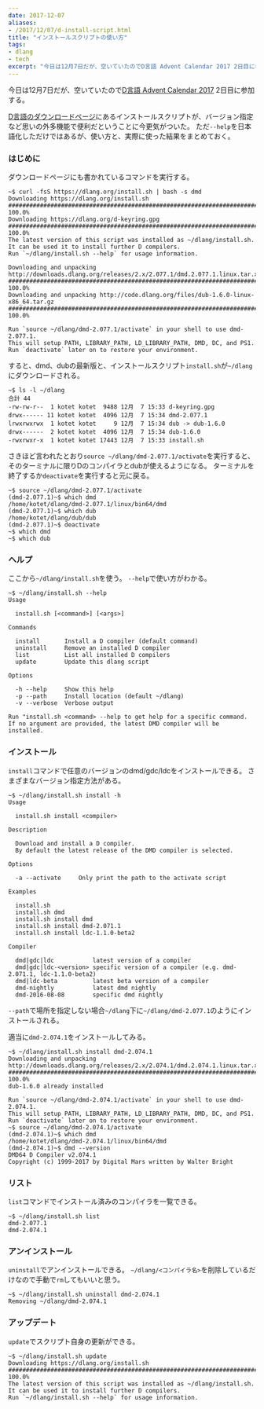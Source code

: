 ```yaml
---
date: 2017-12-07
aliases:
- /2017/12/07/d-install-script.html
title: "インストールスクリプトの使い方"
tags:
- dlang
- tech
excerpt: "今日は12月7日だが、空いていたのでD言語 Advent Calendar 2017 2日目に参加する。D言語のダウンロードページにあるインストールスクリプトが、バージョン指定など思いの外多機能で便利だということに今更気がついた。 ただ--helpを日本語化しただけではあるが、使い方と、実際に使った結果をまとめておく。"
---
```


今日は12月7日だが、空いていたので[D言語 Advent Calendar 2017](https://qiita.com/advent-calendar/2017/dlang) 2日目に参加する。

[D言語のダウンロードページ](https://dlang.org/download.html)にあるインストールスクリプトが、バージョン指定など思いの外多機能で便利だということに今更気がついた。
ただ`--help`を日本語化しただけではあるが、使い方と、実際に使った結果をまとめておく。

### はじめに

ダウンロードページにも書かれているコマンドを実行する。

```console
~$ curl -fsS https://dlang.org/install.sh | bash -s dmd
Downloading https://dlang.org/install.sh
######################################################################## 100.0%
Downloading https://dlang.org/d-keyring.gpg
######################################################################## 100.0%
The latest version of this script was installed as ~/dlang/install.sh.
It can be used it to install further D compilers.
Run `~/dlang/install.sh --help` for usage information.

Downloading and unpacking http://downloads.dlang.org/releases/2.x/2.077.1/dmd.2.077.1.linux.tar.xz
######################################################################## 100.0%
Downloading and unpacking http://code.dlang.org/files/dub-1.6.0-linux-x86_64.tar.gz
######################################################################## 100.0%

Run `source ~/dlang/dmd-2.077.1/activate` in your shell to use dmd-2.077.1.
This will setup PATH, LIBRARY_PATH, LD_LIBRARY_PATH, DMD, DC, and PS1.
Run `deactivate` later on to restore your environment.
```

すると、dmd、dubの最新版と、インストールスクリプト`install.sh`が`~/dlang`にダウンロードされる。

```console
~$ ls -l ~/dlang
合計 44
-rw-rw-r--  1 kotet kotet  9488 12月  7 15:33 d-keyring.gpg
drwx------ 11 kotet kotet  4096 12月  7 15:34 dmd-2.077.1
lrwxrwxrwx  1 kotet kotet     9 12月  7 15:34 dub -> dub-1.6.0
drwx------  2 kotet kotet  4096 12月  7 15:34 dub-1.6.0
-rwxrwxr-x  1 kotet kotet 17443 12月  7 15:33 install.sh
```

さきほど言われたとおり`source ~/dlang/dmd-2.077.1/activate`を実行すると、そのターミナルに限りDのコンパイラとdubが使えるようになる。
ターミナルを終了するか`deactivate`を実行すると元に戻る。

```console
~$ source ~/dlang/dmd-2.077.1/activate
(dmd-2.077.1)~$ which dmd
/home/kotet/dlang/dmd-2.077.1/linux/bin64/dmd
(dmd-2.077.1)~$ which dub
/home/kotet/dlang/dub/dub
(dmd-2.077.1)~$ deactivate
~$ which dmd
~$ which dub
```

### ヘルプ

ここから`~/dlang/install.sh`を使う。
`--help`で使い方がわかる。

```console
~$ ~/dlang/install.sh --help
Usage

  install.sh [<command>] [<args>]

Commands

  install       Install a D compiler (default command)
  uninstall     Remove an installed D compiler
  list          List all installed D compilers
  update        Update this dlang script

Options

  -h --help     Show this help
  -p --path     Install location (default ~/dlang)
  -v --verbose  Verbose output

Run "install.sh <command> --help to get help for a specific command.
If no argument are provided, the latest DMD compiler will be installed.

```

### インストール

`install`コマンドで任意のバージョンのdmd/gdc/ldcをインストールできる。
さまざまなバージョン指定方法がある。

```console
~$ ~/dlang/install.sh install -h
Usage

  install.sh install <compiler>

Description

  Download and install a D compiler.
  By default the latest release of the DMD compiler is selected.

Options

  -a --activate     Only print the path to the activate script

Examples

  install.sh
  install.sh dmd
  install.sh install dmd
  install.sh install dmd-2.071.1
  install.sh install ldc-1.1.0-beta2

Compiler

  dmd|gdc|ldc           latest version of a compiler
  dmd|gdc|ldc-<version> specific version of a compiler (e.g. dmd-2.071.1, ldc-1.1.0-beta2)
  dmd|ldc-beta          latest beta version of a compiler
  dmd-nightly           latest dmd nightly
  dmd-2016-08-08        specific dmd nightly
```

`--path`で場所を指定しない場合`~/dlang`下に`~/dlang/dmd-2.077.1`のようにインストールされる。

適当に`dmd-2.074.1`をインストールしてみる。

```console
~$ ~/dlang/install.sh install dmd-2.074.1
Downloading and unpacking http://downloads.dlang.org/releases/2.x/2.074.1/dmd.2.074.1.linux.tar.xz
######################################################################## 100.0%
dub-1.6.0 already installed

Run `source ~/dlang/dmd-2.074.1/activate` in your shell to use dmd-2.074.1.
This will setup PATH, LIBRARY_PATH, LD_LIBRARY_PATH, DMD, DC, and PS1.
Run `deactivate` later on to restore your environment.
~$ source ~/dlang/dmd-2.074.1/activate
(dmd-2.074.1)~$ which dmd
/home/kotet/dlang/dmd-2.074.1/linux/bin64/dmd
(dmd-2.074.1)~$ dmd --version
DMD64 D Compiler v2.074.1
Copyright (c) 1999-2017 by Digital Mars written by Walter Bright
```

### リスト

`list`コマンドでインストール済みのコンパイラを一覧できる。

```console
~$ ~/dlang/install.sh list
dmd-2.077.1
dmd-2.074.1
```

### アンインストール

`uninstall`でアンインストールできる。
`~/dlang/<コンパイラ名>`を削除しているだけなので手動で`rm`してもいいと思う。

```console
~$ ~/dlang/install.sh uninstall dmd-2.074.1
Removing ~/dlang/dmd-2.074.1
```

### アップデート

`update`でスクリプト自身の更新ができる。

```console
~$ ~/dlang/install.sh update
Downloading https://dlang.org/install.sh
######################################################################## 100.0%
The latest version of this script was installed as ~/dlang/install.sh.
It can be used it to install further D compilers.
Run `~/dlang/install.sh --help` for usage information.
```
